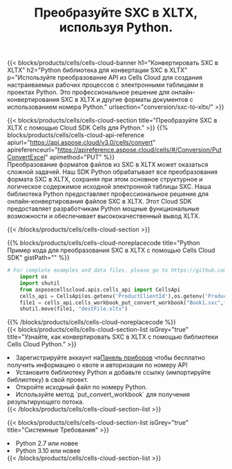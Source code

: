 ﻿---
title:  Преобразуйте SXC в XLTX, используя Python.
description:  Использование Cloud SDK Aspose.Cells для Python для преобразования файла формата SXC в файл формата XLTX.
kwords: Excel, Convert SXC to XLTX, REST, Python
howto: How to convert SXC to XLTX using Aspose.Cells Cloud Python library.
---
{{< blocks/products/cells/cells-cloud-banner h1="Конвертировать SXC в XLTX" h2="Python библиотека для конвертации SXC в XLTX" p="Используйте преобразование API из Cells Cloud для создания настраиваемых рабочих процессов с электронными таблицами в проектах Python. Это профессиональное решение для онлайн-конвертирования SXC в XLTX и другие форматы документов с использованием номера Python." urlsection="conversion/sxc-to-xltx/" >}}

{{< blocks/products/cells/cells-cloud-section title="Преобразуйте SXC в XLTX с помощью Cloud SDK Cells для Python." >}}
{{% blocks/products/cells/cells-cloud-api-reference apiurl="https://api.aspose.cloud/v3.0/cells/convert" apireferenceurl="https://apireference.aspose.cloud/cells/#/Conversion/PutConvertExcel" apimethod="PUT" %}}
<br/>
Преобразование форматов файлов из SXC в XLTX может оказаться сложной задачей. Наш SDK Python обрабатывает все преобразования формата SXC в XLTX, сохраняя при этом основное структурное и логическое содержимое исходной электронной таблицы SXC. Наша библиотека Python предоставляет профессиональное решение для онлайн-конвертирования файлов SXC в XLTX. Этот Cloud SDK предоставляет разработчикам Python мощные функциональные возможности и обеспечивает высококачественный вывод XLTX.

{{< /blocks/products/cells/cells-cloud-section >}}

{{% blocks/products/cells/cells-cloud-noreplacecode title="Python Пример кода для преобразования SXC в XLTX с помощью Cells Cloud SDK" gistPath="" %}}
 
```python
# For complete examples and data files, please go to https://github.com/aspose-cells-cloud/aspose-cells-cloud-python/
    import os
    import shutil
    from asposecellscloud.apis.cells_api import CellsApi
    cells_api = CellsApi(os.getenv('ProductClientId'),os.getenv('ProductClientSecret'))
    file1 = cells_api.cells_workbook_put_convert_workbook("Book1.sxc",format="xltx")
    shutil.move(file1, "destFile.xltx")     
```
 
{{% /blocks/products/cells/cells-cloud-noreplacecode %}}
<br/>
{{< blocks/products/cells/cells-cloud-section-list isGrey="true" title="Узнайте, как конвертировать SXC в XLTX с помощью библиотеки Cells Cloud Python." >}}
<li> Зарегистрируйте аккаунт на<a href="https://dashboard.aspose.cloud/">Панель приборов</a> чтобы бесплатно получить информацию о квоте и авторизации по номеру API</li>
<li>Установите библиотеку Python и добавьте ссылку (импортируйте библиотеку) в свой проект.</li>
<li>Откройте исходный файл по номеру Python.</li>
<li>Используйте метод `put_convert_workbook` для получения результирующего потока.</li>
{{< /blocks/products/cells/cells-cloud-section-list >}}

{{< blocks/products/cells/cells-cloud-section-list isGrey="true" title="Системные Требования" >}}
<li>Python 2.7 или новее</li>
<li>Python 3.10 или новее</li>
{{< /blocks/products/cells/cells-cloud-section-list >}}
